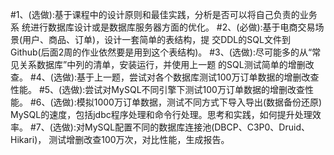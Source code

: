 #1、(选做):基于课程中的设计原则和最佳实践，分析是否可以将自己负责的业务系
    统进行数据库设计或是数据库服务器方面的优化。 
#2、(必做):基于电商交易场景(用户、商品、订单)，设计一套简单的表结构，提
    交DDL的SQL文件到Github(后面2周的作业依然要是用到这个表结构)。 
#3、(选做):尽可能多的从“常见关系数据库”中列的清单，安装运行，并使用上一题
    的SQL测试简单的增删改查。
#4、(选做):基于上一题，尝试对各个数据库测试100万订单数据的增删改查性能。
#5、(选做):尝试对MySQL不同引擎下测试100万订单数据的增删改查性能。
#6、(选做):模拟1000万订单数据，测试不同方式下导入导出(数据备份还原) MySQL的速度，包括jdbc程序处理和命令行处理。思考和实践，如何提升处理效率。
#7、(选做):对MySQL配置不同的数据库连接池(DBCP、C3P0、Druid、Hikari)， 测试增删改查100万次，对比性能，生成报告。